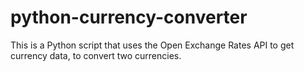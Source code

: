 # python-currency-converter
This is a Python script that uses the Open Exchange Rates API to get currency data, to convert two currencies.
